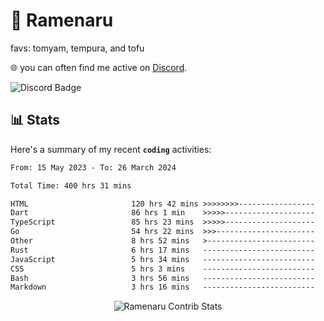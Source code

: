 # 🍜 Ramenaru
favs: tomyam, tempura, and tofu

🌐 you can often find me active on [Discord](https://discordapp.com/users/503291004200157185).

![Discord Badge](https://dcbadge.vercel.app/api/shield/503291004200157185)

## 📊 Stats

Here's a summary of my recent **`coding`** activities:

<!--START_SECTION:waka-->

```txt
From: 15 May 2023 - To: 26 March 2024

Total Time: 400 hrs 31 mins

HTML                       120 hrs 42 mins >>>>>>>>-----------------   30.14 %
Dart                       86 hrs 1 min    >>>>>--------------------   21.48 %
TypeScript                 85 hrs 23 mins  >>>>>--------------------   21.32 %
Go                         54 hrs 22 mins  >>>----------------------   13.58 %
Other                      8 hrs 52 mins   >------------------------   02.22 %
Rust                       6 hrs 17 mins   -------------------------   01.57 %
JavaScript                 5 hrs 34 mins   -------------------------   01.39 %
CSS                        5 hrs 3 mins    -------------------------   01.26 %
Bash                       3 hrs 56 mins   -------------------------   00.98 %
Markdown                   3 hrs 16 mins   -------------------------   00.82 %
```

<!--END_SECTION:waka-->

<div style="text-align: center;">
   <img align="center" src="https://github-readme-streak-stats.herokuapp.com/?user=Ramenaru&theme=dark&card_width=520" alt="Ramenaru Contrib Stats" />
</div>

